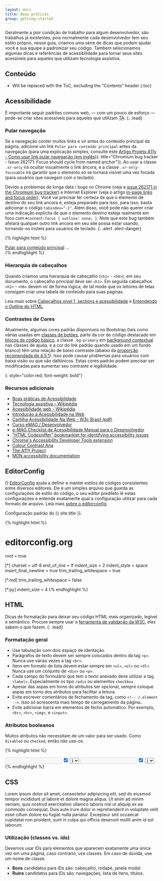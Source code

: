 ```yaml
---
layout: docs
title: Boas práticas
group: getting-started
---
```


Geralmente a pior condição de trabalho para algum desenvolvedor, são trabalhos já existentes, pois normalmente cada desenvolvedor tem seu estilo próprio, nesse guia, criamos uma série de dicas que podem ajudar você e sua equipe a padronizar seu código. Tambem selecionamos algumas dicas e referências de acessibilidade para tornar seus sites acessíveis para aqueles que utilizam tecnologia assistiva.

## Conteúdo

* Will be replaced with the ToC, excluding the "Contents" header
{:toc}

## Acessibilidade

É importante seguir padrões comuns web, &mdash; com um pouco de esforço &mdash; pode-se criar sites acessíveis para aqueles que utilizam <abbr title="Tecnologia assistiva" class="initialism">TA</abbr>.
{: .lead}

### Pular navegação

Se a navegação conter muitos links e vir antes do conteúdo principal da página, adicione um link `Pular para conteúdo principal` antes da navegação (para uma explicação simples, consulte este [Artigo Projeto A11y - Como usar link pular navegação (em inglês)](http://a11yproject.com/posts/skip-nav-links/){: title="Chromium bug tracker - Issue 262171: Focus should cycle from named anchor"}). Ao usar a classe `.sr-only` irá ocultar visualmente o link âncora, e a classe `.sr-only-focusable` irá garantir que o elemento só se tornará visível uma vez focada (para usuários que navegam com o teclado).

Devido a problemas de longa data / bugs no Chrome (veja a [issue 262171 in the Chromium bug tracker](https://code.google.com/p/chromium/issues/detail?id=262171)) e Internet Explorer (veja o artigo [in-page links and focus order](http://accessibleculture.org/articles/2010/05/in-page-links/)), Você vai precisar ter certeza de que o elemento de destino do seu link ancora é, esteja preparado para isso, para isso, basta adicionar o código `tabindex="-1"`.
Além disso, você pode não querer criar uma indicação explicita de que o elemento destino esteja realmente em foco com `#content:focus { outline: none; }`.
Note que este bug também afetará qualquer outro link ancora em seu site possa estar usando, tornando-os inúteis para usuários de teclado.
{: .alert .alert-danger}

{% highlight html %}
<body>
  <a href="#content" class="sr-only sr-only-focusable">Pular para conteúdo principal</a>
  ...
  <div id="content" tabindex="-1">
    <!-- Conteúdo principal da página -->
  </div>
</body>
{% endhighlight %}

### Hierarquia de cabeçalhos

Quando criamos uma hierarquia de cabeçalho (`<h1>` - `<h6>`), em seu documento, o cabeçalho principal deve ser `<h1>`. Em seguida cabeçalhos `<h2>` - `<h6>` devem vir de forma lógica, de tal modo que os leitores de telas consigam criar uma tabela de conteúdo para suas páginas.

Leia mais sobre [Cabeçalhos nível 1, sections e acessibilidade](http://tableless.com.br/cabecalhos-nivel-1-e-sections/) e [Entendendo o Outline do HTML](http://tableless.com.br/entendendo-o-outline-html/).

### Contrastes de Cores

Atualmente, algumas cores padrão disponíveis no Bootstrap (tais como várias usadas em <a href="../css/#buttons">classes de botões</a>, parte da cor do código destacado em <a href="../css/#code-block">blocos de código básico</a>, a classe <code>.bg-primary</code> em <a href="../css/#helper-classes-backgrounds">background contextual</a> nas classes de ajuda, e a cor do link padrão quando usado em um fundo branco) têm uma relação de baixo contraste (abaixo da <a href="http://www.w3.org/TR/WCAG20/#visual-audio-contrast-contrast">proporção recomendada de 4.5:1</a>). Isso pode causar problemas para usuários com baixa visão ou que são daltônicos. Estas cores padrão podem precisar ser modificadas para aumentar seu contraste e legibilidade.</p>
{: style="color:red; font-weight: bold"}

### Recursos adicionais

- [Boas práticas de Acessibilidade](http://tableless.com.br/boas-praticas-de-acessibilidade/)
- [Tecnologia assistiva – Wikipédia](https://pt.wikipedia.org/wiki/Tecnologia_assistiva)
- [Acessibilidade web - Wikipédia](https://pt.wikipedia.org/wiki/Acessibilidade_web)
- [Introdução à Acessibilidade na Web](http://www.maujor.com/w3c/introwac.html)
- [Cartilha Acessibilidade Na Web - W3c Brasil (pdf)](http://www.w3c.br/pub/Materiais/PublicacoesW3C/cartilha-w3cbr-acessibilidade-web-fasciculo-I.pdf)
- [Curso eMAG / Desenvolvedor](http://emag.governoeletronico.gov.br/cursodesenvolvedor/index.html)
- [e-MAG Checklist de Acessibilidade Manual para o Desenvolvedor](http://bit.ly/1ehmmIj)
- ["HTML Codesniffer" bookmarklet for identifying accessibility issues](https://github.com/squizlabs/HTML_CodeSniffer)
- [Chrome's Accessibility Developer Tools extension](https://chrome.google.com/webstore/detail/accessibility-developer-t/fpkknkljclfencbdbgkenhalefipecmb?hl=en)
- [Colour Contrast Ana](http://www.paciellogroup.com/resources/contrastanalyser/)
- [The A11Y Project](http://a11yproject.com/)
- [MDN accessibility documentation](https://developer.mozilla.org/en-US/docs/Accessibility)

## EditorConfig

O [EditorConfig](http://editorconfig.org/) ajuda a definir e manter estilos de códigos consistentes entre diversos editores. Ele é um simples arquivo que guarda as configurações de estilo do código, o seu editor predileto lê estas configurações e entende exatamente qual a configuração utilizar para cada formato de arquivo. Leia mais [sobre o editorconfig](http://tableless.com.br/editorconfig/).

Configuração padrão do {{ site.title }}.

{% highlight html %}
# editorconfig.org

root = true

[*]
charset = utf-8
end_of_line = lf
indent_size = 2
indent_style = space
insert_final_newline = true
trim_trailing_whitespace = true

[*.md]
trim_trailing_whitespace = false

[*.py]
indent_size = 4
{% endhighlight %}

## HTML

Dicas de formatação para deixar seu código HTML mais organizado, legível e semântico. Procure sempre usar a [ferramenta de validação da W3C](http://validator.w3.org/), eles sabem o que fazem.
{: .lead}

### Formatação geral

- Use tabulação com dois espaço de identação.
- Parágrafos de texto devem ser sempre colocados dentro da tag `<p>`. Nunca use várias vezes a tag `<br>`.
- Itens em formato de lista devem estar sempre em `<ul>`, `<ol>` ou `<dl>`. Nunca use um conjunto de `<div>` ou `<p>`.
- Cada campo do formulário que tem o texto anexado deve utilizar a tag `<label>`. Especialmente os tipo `radio` ou elementos `checkbox`.
- Apesar das aspas em torno do atributos ser opcional, sempre coloque aspas em torno dos atributos para facilitar a leitura.
- Evite escrever comentários de fechamento da tag, como `<!-- /.element -->`. Isso só acrescenta mais tempo de carregamento da página..
- Evite adicionar barra em elementos de fecho automático. Por exemplo, `<br>`, `<hr>`, `<img>`, e `<input>`.

### Atributos booleanos

Muitos atributos não necessitam de um valor para ser usado. Como `disabled` ou `checked`, então não use-os.

{% highlight html %}
<!-- Ruim -->
<input type="text" disabled="disabled">

<input type="checkbox" value="1" checked="checked">

<select>
  <option value="1" selected="selected">1</option>
</select>

<!-- Bom -->
<input type="text" disabled>

<input type="checkbox" value="1" checked>

<select>
  <option value="1" selected>1</option>
</select>
{% endhighlight %}

## CSS

Lorem ipsum dolor sit amet, consectetur adipisicing elit, sed do eiusmod
tempor incididunt ut labore et dolore magna aliqua. Ut enim ad minim veniam,
quis nostrud exercitation ullamco laboris nisi ut aliquip ex ea commodo
consequat. Duis aute irure dolor in reprehenderit in voluptate velit esse
cillum dolore eu fugiat nulla pariatur. Excepteur sint occaecat cupidatat non
proident, sunt in culpa qui officia deserunt mollit anim id est laborum.

### Utilização (classes vs. ids)

Devemos usar IDs para elementos que aparecem exatamente uma única vez em uma página, caso contrário, use classes. Em caso de dúvida, use um nome de classe.

- **Bons** candidatos para IDs são: cabeçalho, rodapé, janela modal.
- **Ruins** candidatos para IDs são: navegações, lista de itens, títulos.
